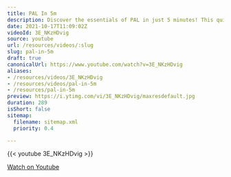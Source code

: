 ```yaml
---
title: PAL In 5m
description: Discover the essentials of PAL in just 5 minutes! This quick guide breaks down key concepts for easy understanding. Perfect for beginners!
date: 2021-10-17T11:09:02Z
videoId: 3E_NKzHDvig
source: youtube
url: /resources/videos/:slug
slug: pal-in-5m
draft: true
canonicalUrl: https://www.youtube.com/watch?v=3E_NKzHDvig
aliases:
- /resources/videos/3E_NKzHDvig
- /resources/videos/pal-in-5m
- /resources/pal-in-5m
preview: https://i.ytimg.com/vi/3E_NKzHDvig/maxresdefault.jpg
duration: 289
isShort: false
sitemap:
  filename: sitemap.xml
  priority: 0.4

---
```

{{< youtube 3E_NKzHDvig >}} 
  
 [Watch on Youtube](https://www.youtube.com/watch?v=3E_NKzHDvig)
